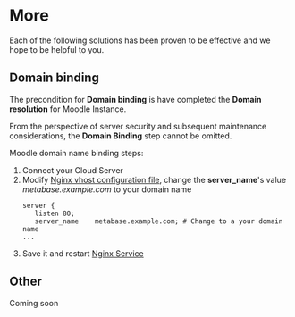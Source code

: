# More

Each of the following solutions has been proven to be effective and we hope to be helpful to you.

## Domain binding

The precondition for **Domain binding** is have completed the **Domain resolution** for Moodle Instance.

From the perspective of server security and subsequent maintenance considerations, the **Domain Binding** step cannot be omitted.

Moodle domain name binding steps:

1. Connect your Cloud Server
2. Modify [Nginx vhost configuration file](/stack-components.md#nginx), change the **server_name**'s value *metabase.example.com* to your domain name
   ```text
   server {
      listen 80;
      server_name    metabase.example.com; # Change to a your domain name
   ...
   ```
3. Save it and restart [Nginx Service](/admin-services.md#nginx)


## Other

Coming soon
